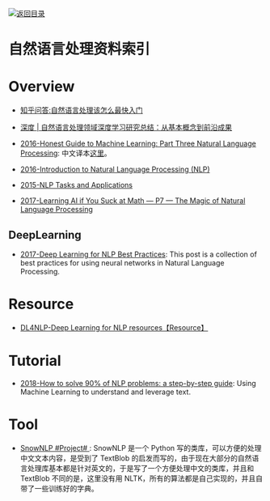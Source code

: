 [![返回目录](https://user-images.githubusercontent.com/5803001/38079637-ff0abcf0-3371-11e8-9b76-ad651620afc7.jpg)](https://github.com/wxyyxc1992/Awesome-Links)

# 自然语言处理资料索引

# Overview

* [知乎问答:自然语言处理该怎么最快入门](https://www.zhihu.com/question/19895141/answer/20084186)

* [深度 | 自然语言处理领域深度学习研究总结：从基本概念到前沿成果](http://mp.weixin.qq.com/s?__biz=MzA3MzI4MjgzMw==&mid=2650722208&idx=1&sn=52397806416c7d7f570d5c8fc9ecb96e&chksm=871b0bdeb06c82c85c03e7a07a3c71d9258969470ed8b70eeff850db98a0b7b98cda6fe787ee&mpshare=1&scene=23&srcid=01112KQgkGgBgbhPcHK1N2Lt#rd)

* [2016-Honest Guide to Machine Learning: Part Three Natural Language Processing](https://medium.com/axiomzenteam/honest-guide-to-machine-learning-part-three-54a1c71a9d64#.6m3avvq29): 中文译本[这里](http://www.jiqizhixin.com/article/2314)。

* [2016-Introduction to Natural Language Processing (NLP)](http://blog.algorithmia.com/introduction-natural-language-processing-nlp/)

* [2015-NLP Tasks and Applications](http://www.cs.jhu.edu/~jason/465/PDFSlides/lect36-tasks.pdf)

* [2017-Learning AI if You Suck at Math — P7 — The Magic of Natural Language Processing](https://parg.co/bR4)

## DeepLearning

* [2017-Deep Learning for NLP Best Practices](http://ruder.io/deep-learning-nlp-best-practices/index.html#optimization): This post is a collection of best practices for using neural networks in Natural Language Processing.

# Resource

* [DL4NLP-Deep Learning for NLP resources【Resource】](https://github.com/andrewt3000/DL4NLP)

# Tutorial

* [2018-How to solve 90% of NLP problems: a step-by-step guide](https://parg.co/UiG): Using Machine Learning to understand and leverage text.

# Tool

* [SnowNLP #Project# ](https://github.com/isnowfy/snownlp): SnowNLP 是一个 Python 写的类库，可以方便的处理中文文本内容，是受到了 TextBlob 的启发而写的，由于现在大部分的自然语言处理库基本都是针对英文的，于是写了一个方便处理中文的类库，并且和 TextBlob 不同的是，这里没有用 NLTK，所有的算法都是自己实现的，并且自带了一些训练好的字典。

